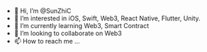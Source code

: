- 👋 Hi, I’m @SunZhiC
- 👀 I’m interested in iOS, Swift, Web3, React Native, Flutter, Unity.
- 🌱 I’m currently learning Web3, Smart Contract
- 💞️ I’m looking to collaborate on Web3
- 📫 How to reach me ... 

<!---
SunZhiC/SunZhiC is a ✨ special ✨ repository because its `README.md` (this file) appears on your GitHub profile.
You can click the Preview link to take a look at your changes.
--->
